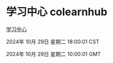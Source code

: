 # 学习中心 colearnhub
[学习中心](http://219.139.197.74:56308/colearnhub/)

2024年 10月 29日 星期二 18:00:01 CST

2024年 10月 29日 星期二 10:00:01 GMT
